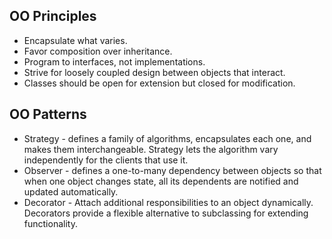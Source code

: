 ## OO Principles
- Encapsulate what varies.
- Favor composition over inheritance.
- Program to interfaces, not implementations.
- Strive for loosely coupled design between objects that interact.
- Classes should be open for extension but closed for modification.

## OO Patterns
- Strategy - defines a family of algorithms, encapsulates each one, and makes them interchangeable. Strategy lets the algorithm vary independently for the clients that use it.
- Observer - defines a one-to-many dependency between objects so that when one object changes state, all its dependents are notified and updated automatically.
- Decorator - Attach additional responsibilities to an object dynamically. Decorators provide a flexible alternative to subclassing for extending functionality.
